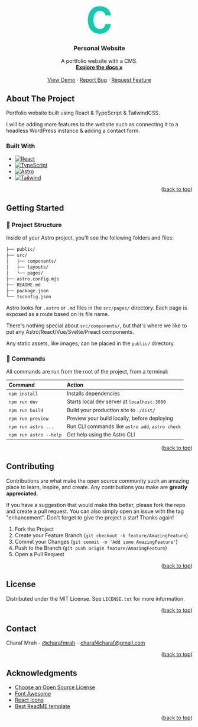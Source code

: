 <a name="readme-top"></a>

<!-- PROJECT LOGO -->
<br />
<div align="center">
  <a href="https://github.com/charafmrah/charaf-mrah-portfolio">
    <img src="public/logo.png" alt="Logo" width="80" height="80">
  </a>

  <h3 align="center">Personal Website</h3>

  <p align="center">
    A portfolio website with a CMS.
    <br />
    <a href="https://github.com/charafmrah/charaf-mrah-portfolio"><strong>Explore the docs »</strong></a>
    <br />
    <br />
    <a href="https://charafmrah.github.io/charaf-mrah-portfolio/">View Demo</a>
    ·
    <a href="https://github.com/charafmrah/charaf-mrah-portfolio/issues">Report Bug</a>
    ·
    <a href="https://github.com/charafmrah/charaf-mrah-portfolio/issues">Request Feature</a>
  </p>
</div>

<!-- ABOUT THE PROJECT -->

## About The Project

Portfolio website built using React & TypeScript & TailwindCSS.

I will be adding more features to the website such as connecting it to a headless WordPress instance & adding a contact form.

### Built With

- [![React][react.js]][react-url]
- [![TypeScript][typescript]][typescript-url]
- [![Astro][astro]][astro-url]
- [![Tailwind][tailwindcss.com]][tailwind-url]

<p align="right">(<a href="#readme-top">back to top</a>)</p>

<!-- GETTING STARTED -->

## Getting Started

### 🚀 Project Structure

Inside of your Astro project, you'll see the following folders and files:

```
├── public/
├── src/
│   ├── components/
│   ├── layouts/
│   └── pages/
├── astro.config.mjs
├── README.md
├── package.json
└── tsconfig.json
```

Astro looks for `.astro` or `.md` files in the `src/pages/` directory. Each page is exposed as a route based on its file name.

There's nothing special about `src/components/`, but that's where we like to put any Astro/React/Vue/Svelte/Preact components.

Any static assets, like images, can be placed in the `public/` directory.

### 🧞 Commands

All commands are run from the root of the project, from a terminal:

| Command                | Action                                           |
| :--------------------- | :----------------------------------------------- |
| `npm install`          | Installs dependencies                            |
| `npm run dev`          | Starts local dev server at `localhost:3000`      |
| `npm run build`        | Build your production site to `./dist/`          |
| `npm run preview`      | Preview your build locally, before deploying     |
| `npm run astro ...`    | Run CLI commands like `astro add`, `astro check` |
| `npm run astro --help` | Get help using the Astro CLI                     |


<p align="right">(<a href="#readme-top">back to top</a>)</p>

<!-- CONTRIBUTING -->

## Contributing

Contributions are what make the open source community such an amazing place to learn, inspire, and create. Any contributions you make are **greatly appreciated**.

If you have a suggestion that would make this better, please fork the repo and create a pull request. You can also simply open an issue with the tag "enhancement".
Don't forget to give the project a star! Thanks again!

1. Fork the Project
2. Create your Feature Branch (`git checkout -b feature/AmazingFeature`)
3. Commit your Changes (`git commit -m 'Add some AmazingFeature'`)
4. Push to the Branch (`git push origin feature/AmazingFeature`)
5. Open a Pull Request

<p align="right">(<a href="#readme-top">back to top</a>)</p>

<!-- LICENSE -->

## License

Distributed under the MIT License. See `LICENSE.txt` for more information.

<p align="right">(<a href="#readme-top">back to top</a>)</p>

<!-- CONTACT -->

## Contact

Charaf Mrah - [@charafmrah](https://twitter.com/charafmrah) - charaf4charaf@gmail.com

<p align="right">(<a href="#readme-top">back to top</a>)</p>

<!-- ACKNOWLEDGMENTS -->

## Acknowledgments

- [Choose an Open Source License](https://choosealicense.com)
- [Font Awesome](https://fontawesome.com)
- [React Icons](https://react-icons.github.io/react-icons/search)
- [Best ReadME template](https://github.com/othneildrew/Best-README-Template)

<p align="right">(<a href="#readme-top">back to top</a>)</p>

<!-- MARKDOWN LINKS & IMAGES -->
<!-- https://www.markdownguide.org/basic-syntax/#reference-style-links -->

[react.js]: https://img.shields.io/badge/React-20232A?style=for-the-badge&logo=react&logoColor=61DAFB
[react-url]: https://reactjs.org/
[tailwindcss.com]: https://img.shields.io/badge/Tailwind-03a9f4?style=for-the-badge&logo=tailwindcss&logoColor=white
[tailwind-url]: https://tailwindcss.com
[typescript]: https://img.shields.io/badge/Typescript-0d47a1?style=for-the-badge&logo=typescript&logoColor=white
[typescript-url]: https://typescriptlang.com
[astro]: https://img.shields.io/badge/Astro-0d47a1?style=for-the-badge&logo=astro&logoColor=white
[astro-url]: https://astro.build